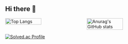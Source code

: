 ## Hi there 👋

<!--
**leeesooha/leeesooha** is a ✨ _special_ ✨ repository because its `README.md` (this file) appears on your GitHub profile.

Here are some ideas to get you started:

- 🔭 I’m currently working on ...
- 🌱 I’m currently learning ...
- 👯 I’m looking to collaborate on ...
- 🤔 I’m looking for help with ...
- 💬 Ask me about ...
- 📫 How to reach me: ...
- 😄 Pronouns: ...
- ⚡ Fun fact: ...
-->


<div style="display: flex; justify-content: space-between;">
  <img src="https://github-readme-stats.vercel.app/api/top-langs/?username=leeesooha&layout=compact" alt="Top Langs" style="width: 48%;">
  <img src="https://github-readme-stats.vercel.app/api?username=leeesooha&count_private=true&show_icons=true&theme=radical" alt="Anurag's GitHub stats" style="width: 48%;">
</div>


[![Solved.ac Profile](http://mazassumnida.wtf/api/v2/generate_badge?boj=suha630)](https://solved.ac/백준아이디/)
